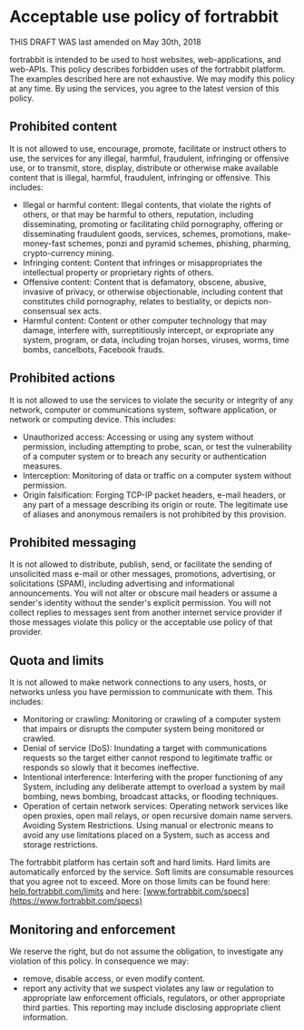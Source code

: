 # Acceptable use policy of fortrabbit

THIS DRAFT WAS last amended on May 30th, 2018

fortrabbit is intended to be used to host websites, web-applications, and web-APIs. This policy describes forbidden uses of the fortrabbit platform. The examples described here are not exhaustive. We may modify this policy at any time. By using the services, you agree to the latest version of this policy.


## Prohibited content

It is not allowed to use, encourage, promote, facilitate or instruct others to use, the services for any illegal, harmful, fraudulent, infringing or offensive use, or to transmit, store, display, distribute or otherwise make available content that is illegal, harmful, fraudulent, infringing or offensive. This includes:

* Illegal or harmful content: Illegal contents, that violate the rights of others, or that may be harmful to others, reputation, including disseminating, promoting or facilitating child pornography, offering or disseminating fraudulent goods, services, schemes, promotions, make-money-fast schemes, ponzi and pyramid schemes, phishing, pharming, crypto-currency mining.
* Infringing content: Content that infringes or misappropriates the intellectual property or proprietary rights of others.
* Offensive content: Content that is defamatory, obscene, abusive, invasive of privacy, or otherwise objectionable, including content that constitutes child pornography, relates to bestiality, or depicts non-consensual sex acts.
* Harmful content: Content or other computer technology that may damage, interfere with, surreptitiously intercept, or expropriate any system, program, or data, including trojan horses, viruses, worms, time bombs, cancelbots, Facebook frauds.


## Prohibited actions

It is not allowed to use the services to violate the security or integrity of any network, computer or communications system, software application, or network or computing device. This includes:

* Unauthorized access: Accessing or using any system without permission, including attempting to probe, scan, or test the vulnerability of a computer system or to breach any security or authentication measures.
* Interception: Monitoring of data or traffic on a computer system without permission.
* Origin falsification: Forging TCP-IP packet headers, e-mail headers, or any part of a message describing its origin or route. The legitimate use of aliases and anonymous remailers is not prohibited by this provision.


## Prohibited messaging

It is not allowed to distribute, publish, send, or facilitate the sending of unsolicited mass e-mail or other messages, promotions, advertising, or solicitations (SPAM), including advertising and informational announcements. You will not alter or obscure mail headers or assume a sender's identity without the sender's explicit permission. You will not collect replies to messages sent from another internet service provider if those messages violate this policy or the acceptable use policy of that provider.


## Quota and limits

It is not allowed to make network connections to any users, hosts, or networks unless you have permission to communicate with them. This includes:

* Monitoring or crawling: Monitoring or crawling of a computer system that impairs or disrupts the computer system being monitored or crawled.
* Denial of service (DoS): Inundating a target with communications requests so the target either cannot respond to legitimate traffic or responds so slowly that it becomes ineffective.
* Intentional interference: Interfering with the proper functioning of any System, including any deliberate attempt to overload a system by mail bombing, news bombing, broadcast attacks, or flooding techniques.
* Operation of certain network services: Operating network services like open proxies, open mail relays, or open recursive domain name servers.
Avoiding System Restrictions. Using manual or electronic means to avoid any use limitations placed on a System, such as access and storage restrictions.

The fortrabbit platform has certain soft and hard limits. Hard limits are automatically enforced by the service. Soft limits are consumable resources that you agree not to exceed. More on those limits can be found here: [help.fortrabbit.com/limits](https://help.fortrabbit.com/limits) and here: [www.fortrabbit.com/specs](https://www.fortrabbit.com/specs)


## Monitoring and enforcement

We reserve the right, but do not assume the obligation, to investigate any violation of this policy. In consequence we may: 

* remove, disable access, or even modify content.
* report any activity that we suspect violates any law or regulation to appropriate law enforcement officials, regulators, or other appropriate third parties. This reporting may include disclosing appropriate client information. 
